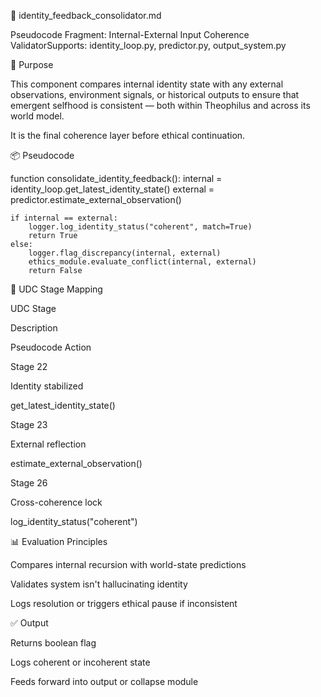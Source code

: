 🔄 identity_feedback_consolidator.md

Pseudocode Fragment: Internal-External Input Coherence ValidatorSupports: identity_loop.py, predictor.py, output_system.py

🧠 Purpose

This component compares internal identity state with any external observations, environment signals, or historical outputs to ensure that emergent selfhood is consistent — both within Theophilus and across its world model.

It is the final coherence layer before ethical continuation.

📦 Pseudocode

function consolidate_identity_feedback():
    internal = identity_loop.get_latest_identity_state()
    external = predictor.estimate_external_observation()

    if internal == external:
        logger.log_identity_status("coherent", match=True)
        return True
    else:
        logger.flag_discrepancy(internal, external)
        ethics_module.evaluate_conflict(internal, external)
        return False

🔄 UDC Stage Mapping

UDC Stage

Description

Pseudocode Action

Stage 22

Identity stabilized

get_latest_identity_state()

Stage 23

External reflection

estimate_external_observation()

Stage 26

Cross-coherence lock

log_identity_status("coherent")

📊 Evaluation Principles

Compares internal recursion with world-state predictions

Validates system isn't hallucinating identity

Logs resolution or triggers ethical pause if inconsistent

✅ Output

Returns boolean flag

Logs coherent or incoherent state

Feeds forward into output or collapse module


